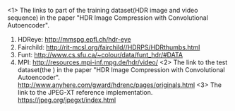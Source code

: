 <1>
The links to part of the training dataset(HDR image and video sequence) in the paper "HDR Image Compression with Convolutional Autoencoder".
1. HDReye: http://mmspg.epﬂ.ch/hdr-eye
2. Fairchild: http://rit-mcsl.org/fairchild//HDRPS/HDRthumbs.html
3. Funt: http://www.cs.sfu.ca/~colour/data/funt_hdr/#DATA
4. MPI: http://resources.mpi-inf.mpg.de/hdr/video/
<2>
The link to the test dataset(the ) in the paper "HDR Image Compression with Convolutional Autoencoder".
http://www.anyhere.com/gward/hdrenc/pages/originals.html
<3>
The link to the JPEG-XT reference implementation.
https://jpeg.org/jpegxt/index.html
